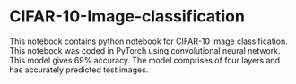 # CIFAR-10-Image-classification
This notebook contains python notebook for CIFAR-10 image classification. This notebook was coded in PyTorch
using convolutional neural network. This model gives 69% accuracy. The model comprises of four layers and has accurately predicted
test images. 
